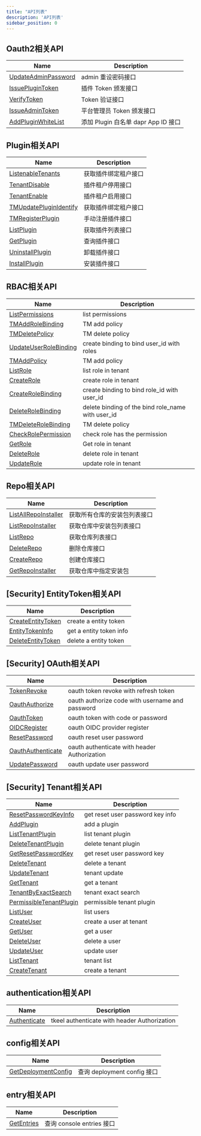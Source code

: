 ```yaml
---
title: "API列表"
description: 'API列表'
sidebar_position: 0
---
```





## Oauth2相关API

| Name |  Description | 
| ---- |  ----------- | 
| [UpdateAdminPassword](./method_UpdateAdminPassword)|  admin 重设密码接口 |
| [IssuePluginToken](./method_IssuePluginToken)|  插件 Token 颁发接口 |
| [VerifyToken](./method_VerifyToken)|  Token 验证接口 |
| [IssueAdminToken](./method_IssueAdminToken)|  平台管理员 Token 颁发接口 |
| [AddPluginWhiteList](./method_AddPluginWhiteList)|  添加 Plugin 白名单 dapr App ID 接口 |


## Plugin相关API

| Name |  Description | 
| ---- |  ----------- | 
| [ListenableTenants](./method_ListenableTenants)|  获取插件绑定租户接口 |
| [TenantDisable](./method_TenantDisable)|  插件租户停用接口 |
| [TenantEnable](./method_TenantEnable)|  插件租户启用接口 |
| [TMUpdatePluginIdentify](./method_TMUpdatePluginIdentify)|  获取插件绑定租户接口 |
| [TMRegisterPlugin](./method_TMRegisterPlugin)|  手动注册插件接口 |
| [ListPlugin](./method_ListPlugin)|  获取插件列表接口 |
| [GetPlugin](./method_GetPlugin)|  查询插件接口 |
| [UninstallPlugin](./method_UninstallPlugin)|  卸载插件接口 |
| [InstallPlugin](./method_InstallPlugin)|  安装插件接口 |


## RBAC相关API

| Name |  Description | 
| ---- |  ----------- | 
| [ListPermissions](./method_ListPermissions)|  list permissions  |
| [TMAddRoleBinding](./method_TMAddRoleBinding)|  TM add policy |
| [TMDeletePolicy](./method_TMDeletePolicy)|  TM delete policy |
| [UpdateUserRoleBinding](./method_UpdateUserRoleBinding)|  create binding to bind user_id with roles |
| [TMAddPolicy](./method_TMAddPolicy)|  TM add policy |
| [ListRole](./method_ListRole)|  list role in tenant  |
| [CreateRole](./method_CreateRole)|  create role in tenant  |
| [CreateRoleBinding](./method_CreateRoleBinding)|  create binding to bind role_id with user_id |
| [DeleteRoleBinding](./method_DeleteRoleBinding)|  delete binding of the bind role_name with user_id |
| [TMDeleteRoleBinding](./method_TMDeleteRoleBinding)|  TM delete policy |
| [CheckRolePermission](./method_CheckRolePermission)|  check role has the permission |
| [GetRole](./method_GetRole)|  Get role in tenant  |
| [DeleteRole](./method_DeleteRole)|  delete role in tenant  |
| [UpdateRole](./method_UpdateRole)|  update role in tenant  |


## Repo相关API

| Name |  Description | 
| ---- |  ----------- | 
| [ListAllRepoInstaller](./method_ListAllRepoInstaller)|  获取所有仓库的安装包列表接口 |
| [ListRepoInstaller](./method_ListRepoInstaller)|  获取仓库中安装包列表接口 |
| [ListRepo](./method_ListRepo)|  获取仓库列表接口 |
| [DeleteRepo](./method_DeleteRepo)|  删除仓库接口 |
| [CreateRepo](./method_CreateRepo)|  创建仓库接口 |
| [GetRepoInstaller](./method_GetRepoInstaller)|  获取仓库中指定安装包 |


## [Security] EntityToken相关API

| Name |  Description | 
| ---- |  ----------- | 
| [CreateEntityToken](./method_CreateEntityToken)|  create a entity token |
| [EntityTokenInfo](./method_EntityTokenInfo)|  get a entity token info |
| [DeleteEntityToken](./method_DeleteEntityToken)|  delete a entity token |


## [Security] OAuth相关API

| Name |  Description | 
| ---- |  ----------- | 
| [TokenRevoke](./method_TokenRevoke)|  oauth token revoke with refresh token |
| [OauthAuthorize](./method_OauthAuthorize)|  oauth authorize code with username and password |
| [OauthToken](./method_OauthToken)|  oauth token with code or password |
| [OIDCRegister](./method_OIDCRegister)|  oauth OIDC provider register |
| [ResetPassword](./method_ResetPassword)|  oauth reset user password |
| [OauthAuthenticate](./method_OauthAuthenticate)|  oauth authenticate with header Authorization |
| [UpdatePassword](./method_UpdatePassword)|  oauth update user password |


## [Security] Tenant相关API

| Name |  Description | 
| ---- |  ----------- | 
| [ResetPasswordKeyInfo](./method_ResetPasswordKeyInfo)|  get reset user password key info |
| [AddPlugin](./method_AddPlugin)|  add a plugin |
| [ListTenantPlugin](./method_ListTenantPlugin)|  list tenant plugin |
| [DeleteTenantPlugin](./method_DeleteTenantPlugin)|  delete tenant plugin |
| [GetResetPasswordKey](./method_GetResetPasswordKey)|  get reset user password key  |
| [DeleteTenant](./method_DeleteTenant)|  delete a tenant |
| [UpdateTenant](./method_UpdateTenant)|  tenant update |
| [GetTenant](./method_GetTenant)|  get a tenant |
| [TenantByExactSearch](./method_TenantByExactSearch)|  tenant exact search |
| [PermissibleTenantPlugin](./method_PermissibleTenantPlugin)|  permissible tenant plugin |
| [ListUser](./method_ListUser)|  list users |
| [CreateUser](./method_CreateUser)|  create a  user at tenant |
| [GetUser](./method_GetUser)|  get a  user |
| [DeleteUser](./method_DeleteUser)|  delete a user |
| [UpdateUser](./method_UpdateUser)|  update user |
| [ListTenant](./method_ListTenant)|  tenant list |
| [CreateTenant](./method_CreateTenant)|  create a tenant |


## authentication相关API

| Name |  Description | 
| ---- |  ----------- | 
| [Authenticate](./method_Authenticate)|  tkeel authenticate with header Authorization |


## config相关API

| Name |  Description | 
| ---- |  ----------- | 
| [GetDeploymentConfig](./method_GetDeploymentConfig)|  查询 deployment config 接口 |


## entry相关API

| Name |  Description | 
| ---- |  ----------- | 
| [GetEntries](./method_GetEntries)|  查询 console entries 接口 |

